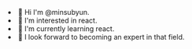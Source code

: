 <li>👋 Hi I'm @minsubyun.</li> 
<li>🔭 I'm interested in react.</li> 
<li>🌱 I'm currently learning react.</li> 
<li>👯 I look forward to becoming an expert in that field.</li>
<!--
**minsubyun1/minsubyun1** is a ✨ _special_ ✨ repository because its `README.md` (this file) appears on your GitHub profile.

Here are some ideas to get you started:

- 🔭 I’m currently working on ...
- 🌱 I’m currently learning ...
- 👯 I’m looking to collaborate on ...
- 🤔 I’m looking for help with ...
- 💬 Ask me about ...
- 📫 How to reach me: ...
- 😄 Pronouns: ...
- ⚡ Fun fact: ...
-->
